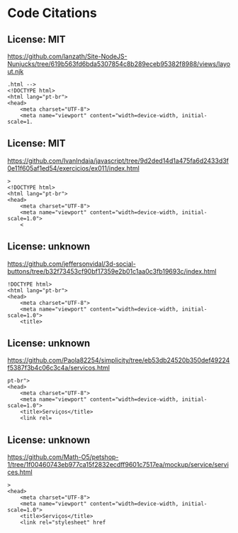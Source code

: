 # Code Citations

## License: MIT
https://github.com/lanzath/Site-NodeJS-Nunjucks/tree/619b563fd6bda5307854c8b289eceb95382f8988/views/layout.njk

```
.html -->
<!DOCTYPE html>
<html lang="pt-br">
<head>
    <meta charset="UTF-8">
    <meta name="viewport" content="width=device-width, initial-scale=1.
```


## License: MIT
https://github.com/IvanIndaia/javascript/tree/9d2ded14d1a475fa6d2433d3f0e11f605af1ed54/exercicios/ex011/index.html

```
>
<!DOCTYPE html>
<html lang="pt-br">
<head>
    <meta charset="UTF-8">
    <meta name="viewport" content="width=device-width, initial-scale=1.0">
    <
```


## License: unknown
https://github.com/jeffersonvidal/3d-social-buttons/tree/b32f73453cf90bf17359e2b01c1aa0c3fb19693c/index.html

```
!DOCTYPE html>
<html lang="pt-br">
<head>
    <meta charset="UTF-8">
    <meta name="viewport" content="width=device-width, initial-scale=1.0">
    <title>
```


## License: unknown
https://github.com/Paola82254/simplicity/tree/eb53db24520b350def49224f5387f3b4c06c3c4a/servicos.html

```
pt-br">
<head>
    <meta charset="UTF-8">
    <meta name="viewport" content="width=device-width, initial-scale=1.0">
    <title>Serviços</title>
    <link rel=
```


## License: unknown
https://github.com/Math-O5/petshop-1/tree/1f00460743eb977ca15f2832ecdff9601c7517ea/mockup/service/services.html

```
>
<head>
    <meta charset="UTF-8">
    <meta name="viewport" content="width=device-width, initial-scale=1.0">
    <title>Serviços</title>
    <link rel="stylesheet" href
```

